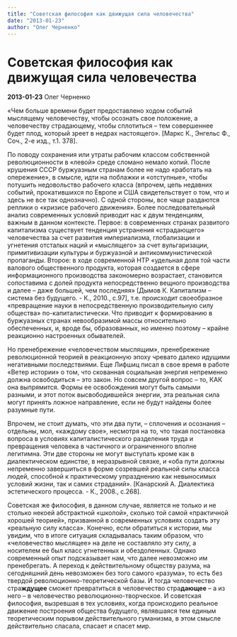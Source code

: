 ```yaml
---
title: "Советская философия как движущая сила человечества"
date: "2013-01-23"
author: "Олег Черненко"
---
```


# Советская философия как движущая сила человечества

**2013-01-23** Олег Черненко

«Чем больше времени будет предоставлено ходом событий мыслящему человечеству, чтобы осознать свое положение, а человечеству страдающему, чтобы сплотиться – тем совершеннее будет плод, который зреет в недрах настоящего». [Маркс К., Энгельс Ф., Соч., 2-е изд., т.1. 378].

По поводу сохранения или утраты рабочим классом собственной революционности в «левой» среде сломано немало копий. После крушения СССР буржуазным странам более не надо «работать на опережение», в смысле, идти на поблажки и «отступные», чтобы потушить недовольство рабочего класса (впрочем, цепь недавних событий, прокатившихся по Европе и США свидетельствует о том, что и здесь не все так однозначно). С одной стороны, все чаще раздаются реплики о «кризисе рабочего движения». Более последовательный анализ современных условий приводит нас к двум тенденциям, важным в данном контексте. Первое: в современных странах развитого капитализма существует тенденция устранения «страдающего» человечества за счет развития империализма, глобализации и угнетения отсталых наций и «мыслящего» за счет вульгаризации, примитивизации культуры и буржуазной и антикоммунистической пропаганды. Второе: в ходе современной НТР «удельная доля той части валового общественного продукта, которая создается в сфере информационного производства закономерно возрастает, становится сопоставима с долей продукта непосредственно вещного производства и далее – даже большей, чем последняя» [Дымов К. Капитализм – система без будущего. - К., 2010., с.97], т.е. происходит своеобразное «превращение науки в непосредственную производительную силу общества» по-капиталистически. Что приводит к формированию в буржуазных странах невообразимой массы относительно обеспеченных, и, вроде бы, образованных, но именно поэтому – крайне реакционно настроенных обывателей.

Но пренебрежение «человечеством мыслящим», пренебрежение революционной теорией в реакционную эпоху чревато далеко идущими негативными последствиями. Еще Лифшиц писал в свое время в работе «Ветер истории» о том, что скованная социальная энергия непременно должна освободиться – это закон. Но совсем другой вопрос – то, КАК она выпрямится. Формы ее освобождения могут быть самыми разными, и этот поток высвободившейся энергии, эта реальная сила могут принять ложное направление, если не будут найдены более разумные пути.

Впрочем, не стоит думать, что эти два пути, – сплочения и осознания – отдельны, мол, «каждому свое», несмотря на то, что такая постановка вопроса в условиях капиталистического разделения труда и превращения человека в частичного и ограниченного вполне легитимна. Эти две стороны не могут выступать кроме как в диалектическом единстве, в неразрывной связке, и «оба пути должны непременно завершиться в форме созревшей реальной силы класса людей, способной к практическому упразднению как невыносимых условий жизни, так и самих страданий». [Канарский А. Диалектика эстетического процесса. - К., 2008., с.268].

Советская же философия, в данном случае, является не только и не столько некоей абстрактной «школой», сколько той самой «практичной хорошей теорией», призванной в современных условиях создать эту «реальную силу класса». Конечно, если обратиться к истории, мы увидим, что в итоге ситуация складывалась таким образом, что «человечество мыслящее» на деле не составляло эту силу, а носителем ее был класс угнетенных и обездоленных. Однако современный опыт подсказывает нам, что далее невозможно им пренебрегать. А переход к действительному обществу разума, на сегодняшний день невозможен без того самого «разума», то есть без твердой революционно-теоретической базы. И тогда человечество стра**ждущее** сможет превратиться в человечество стра**дающее** – а из него – в человечество революционно-творческое. И советская философия, вызревшая в тех условиях, когда происходило реальное движение построения общества будущего, являвшаяся тем единым теоретическим порывом действительного гуманизма, в этом смысле действительно спасала, спасает и спасет мир.